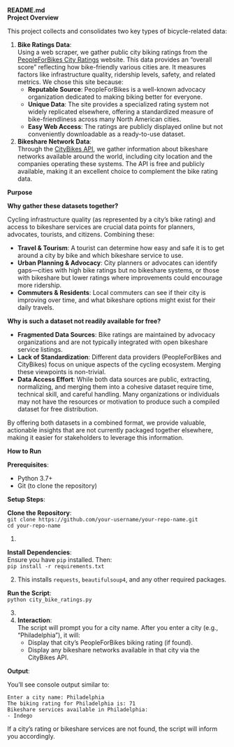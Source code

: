 **README.md**  
**Project Overview**

This project collects and consolidates two key types of bicycle-related data:

1. **Bike Ratings Data**:  
   Using a web scraper, we gather public city biking ratings from the [PeopleForBikes City Ratings](https://cityratings.peopleforbikes.org/ratings) website. This data provides an “overall score” reflecting how bike-friendly various cities are. It measures factors like infrastructure quality, ridership levels, safety, and related metrics. We chose this site because:  
   * **Reputable Source**: PeopleForBikes is a well-known advocacy organization dedicated to making biking better for everyone.  
   * **Unique Data**: The site provides a specialized rating system not widely replicated elsewhere, offering a standardized measure of bike-friendliness across many North American cities.  
   * **Easy Web Access**: The ratings are publicly displayed online but not conveniently downloadable as a ready-to-use dataset.  
2. **Bikeshare Network Data**:  
   Through the [CityBikes API](http://api.citybik.es/v2/), we gather information about bikeshare networks available around the world, including city location and the companies operating these systems. The API is free and publicly available, making it an excellent choice to complement the bike rating data.

**Purpose**

**Why gather these datasets together?**

Cycling infrastructure quality (as represented by a city’s bike rating) and access to bikeshare services are crucial data points for planners, advocates, tourists, and citizens. Combining these:

* **Travel & Tourism**: A tourist can determine how easy and safe it is to get around a city by bike and which bikeshare service to use.  
* **Urban Planning & Advocacy**: City planners or advocates can identify gaps—cities with high bike ratings but no bikeshare systems, or those with bikeshare but lower ratings where improvements could encourage more ridership.  
* **Commuters & Residents**: Local commuters can see if their city is improving over time, and what bikeshare options might exist for their daily travels.

**Why is such a dataset not readily available for free?**

* **Fragmented Data Sources**: Bike ratings are maintained by advocacy organizations and are not typically integrated with open bikeshare service listings.  
* **Lack of Standardization**: Different data providers (PeopleForBikes and CityBikes) focus on unique aspects of the cycling ecosystem. Merging these viewpoints is non-trivial.  
* **Data Access Effort**: While both data sources are public, extracting, normalizing, and merging them into a cohesive dataset require time, technical skill, and careful handling. Many organizations or individuals may not have the resources or motivation to produce such a compiled dataset for free distribution.

By offering both datasets in a combined format, we provide valuable, actionable insights that are not currently packaged together elsewhere, making it easier for stakeholders to leverage this information.

**How to Run**

**Prerequisites**:

* Python 3.7+  
* Git (to clone the repository)

**Setup Steps**:

**Clone the Repository**:  
`git clone https://github.com/your-username/your-repo-name.git`  
`cd your-repo-name`

1. 

**Install Dependencies**:  
Ensure you have `pip` installed. Then:  
`pip install -r requirements.txt`

2. This installs `requests`, `beautifulsoup4`, and any other required packages.

**Run the Script**:  
`python city_bike_ratings.py`

3.   
4. **Interaction**:  
   The script will prompt you for a city name. After you enter a city (e.g., “Philadelphia”), it will:  
   * Display that city’s PeopleForBikes biking rating (if found).  
   * Display any bikeshare networks available in that city via the CityBikes API.

**Output**:

You’ll see console output similar to:

`Enter a city name: Philadelphia`  
`The biking rating for Philadelphia is: 71`  
`Bikeshare services available in Philadelphia:`  
`- Indego`

If a city’s rating or bikeshare services are not found, the script will inform you accordingly.

